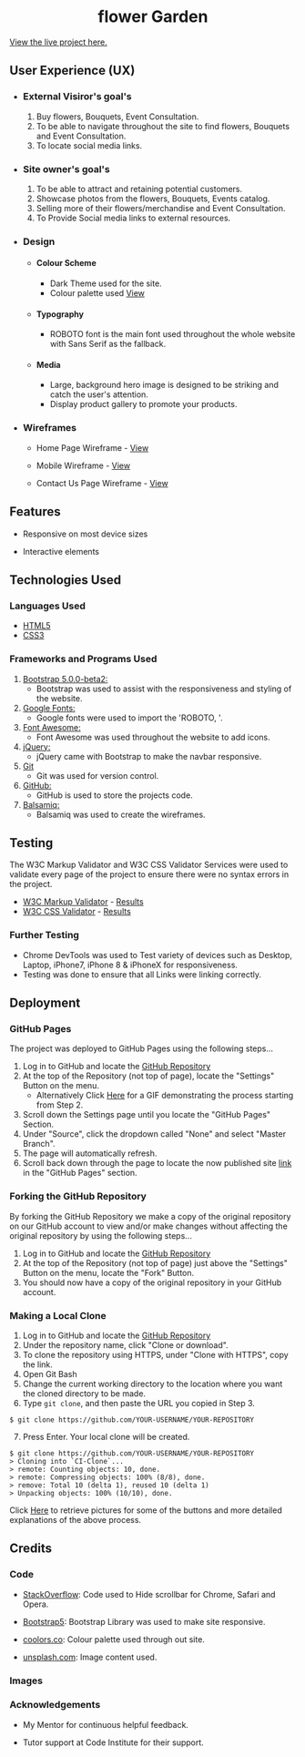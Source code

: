 <h1 align="center">flower Garden</h1>

[View the live project here.](https://)


## User Experience (UX)

   - ### External Visiror's goal's

        1. Buy flowers, Bouquets, Event Consultation.
        2. To be able to navigate throughout the site to find flowers, Bouquets and Event Consultation.
        3. To locate social media links.


   - ### Site owner's goal's

        1. To be able to attract and retaining potential customers.
        2. Showcase photos from the flowers, Bouquets, Events  catalog.
        3. Selling more of their flowers/merchandise and Event Consultation.
        4. To Provide Social media links to external resources.


-   ### Design
    -   #### Colour Scheme
        -   Dark Theme used for the site.
        -   Colour palette used [View](https://coolors.co/8a5275-bc626f-35372f-a96260-9e5785-ebebeb-1d1d20)
    -   #### Typography
        -   ROBOTO font is the main font used throughout the whole website with Sans Serif as the fallback.
    -   #### Media
        -   Large, background hero image is designed to be striking and catch the user's attention.
        -   Display product gallery to promote your products.

*   ### Wireframes

    -   Home Page Wireframe - [View](https://github.com/)

    -   Mobile Wireframe - [View](https://github.com/)

    -   Contact Us Page Wireframe - [View](https://github.com/)

## Features

-   Responsive on most device sizes

-   Interactive elements

## Technologies Used

### Languages Used

-   [HTML5](https://en.wikipedia.org/wiki/HTML5)
-   [CSS3](https://en.wikipedia.org/wiki/Cascading_Style_Sheets)

### Frameworks and Programs Used

1. [Bootstrap 5.0.0-beta2:](https://getbootstrap.com/docs/5.0/getting-started/download/)
    - Bootstrap was used to assist with the responsiveness and styling of the website.
1. [Google Fonts:](https://fonts.google.com/)
    - Google fonts were used to import the 'ROBOTO, '.
1. [Font Awesome:](https://fontawesome.com/)
    - Font Awesome was used throughout the website to add icons.
1. [jQuery:](https://jquery.com/)
    - jQuery came with Bootstrap to make the navbar responsive.
1. [Git](https://git-scm.com/)
    - Git was used for version control.
1. [GitHub:](https://github.com/)
    - GitHub is used to store the projects code.
1. [Balsamiq:](https://balsamiq.com/)
    - Balsamiq was used to create the wireframes.

## Testing

The W3C Markup Validator and W3C CSS Validator Services were used to validate every page of the project to ensure there were no syntax errors in the project.

-   [W3C Markup Validator](https://jigsaw.w3.org/css-validator/#validate_by_input) - [Results](https://github.com/)
-   [W3C CSS Validator](https://jigsaw.w3.org/css-validator/#validate_by_input) - [Results](https://github.com/)

### Further Testing

-   Chrome DevTools was used to Test variety of devices such as Desktop, Laptop, iPhone7, iPhone 8 & iPhoneX for responsiveness.
-   Testing was done to ensure that all Links were linking correctly.

## Deployment

### GitHub Pages

The project was deployed to GitHub Pages using the following steps...

1. Log in to GitHub and locate the [GitHub Repository](https://github.com/)
2. At the top of the Repository (not top of page), locate the "Settings" Button on the menu.
    - Alternatively Click [Here](https://raw.githubusercontent.com/) for a GIF demonstrating the process starting from Step 2.
3. Scroll down the Settings page until you locate the "GitHub Pages" Section.
4. Under "Source", click the dropdown called "None" and select "Master Branch".
5. The page will automatically refresh.
6. Scroll back down through the page to locate the now published site [link](https://github.com) in the "GitHub Pages" section.

### Forking the GitHub Repository

By forking the GitHub Repository we make a copy of the original repository on our GitHub account to view and/or make changes without affecting the original repository by using the following steps...

1. Log in to GitHub and locate the [GitHub Repository](https://github.com/)
2. At the top of the Repository (not top of page) just above the "Settings" Button on the menu, locate the "Fork" Button.
3. You should now have a copy of the original repository in your GitHub account.

### Making a Local Clone

1. Log in to GitHub and locate the [GitHub Repository](https://github.com/)
2. Under the repository name, click "Clone or download".
3. To clone the repository using HTTPS, under "Clone with HTTPS", copy the link.
4. Open Git Bash
5. Change the current working directory to the location where you want the cloned directory to be made.
6. Type `git clone`, and then paste the URL you copied in Step 3.

```
$ git clone https://github.com/YOUR-USERNAME/YOUR-REPOSITORY
```

7. Press Enter. Your local clone will be created.

```
$ git clone https://github.com/YOUR-USERNAME/YOUR-REPOSITORY
> Cloning into `CI-Clone`...
> remote: Counting objects: 10, done.
> remote: Compressing objects: 100% (8/8), done.
> remove: Total 10 (delta 1), reused 10 (delta 1)
> Unpacking objects: 100% (10/10), done.
```

Click [Here](https://help.github.com/en/github/creating-cloning-and-archiving-repositories/cloning-a-repository#cloning-a-repository-to-github-desktop) to retrieve pictures for some of the buttons and more detailed explanations of the above process.

## Credits

### Code

-  [StackOverflow](https://stackoverflow.com/): Code used to Hide scrollbar for Chrome, Safari and Opera.

-  [Bootstrap5](https://getbootstrap.com/): Bootstrap Library was used to make site responsive.

-  [coolors.co](https://coolors.co/): Colour palette used through out site.

-  [unsplash.com](https://unsplash.com/): Image content used.

### Images



### Acknowledgements

-   My Mentor for continuous helpful feedback.

-   Tutor support at Code Institute for their support.